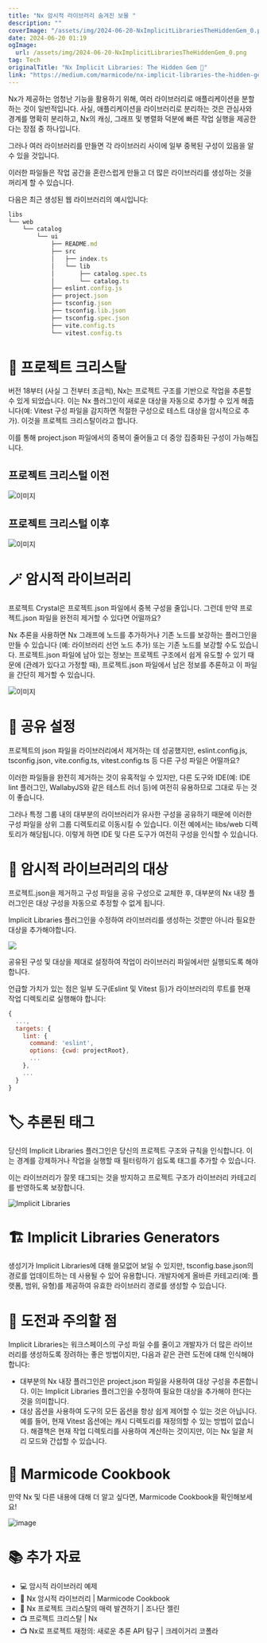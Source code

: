 ```yaml
---
title: "Nx 암시적 라이브러리 숨겨진 보물 "
description: ""
coverImage: "/assets/img/2024-06-20-NxImplicitLibrariesTheHiddenGem_0.png"
date: 2024-06-20 01:19
ogImage: 
  url: /assets/img/2024-06-20-NxImplicitLibrariesTheHiddenGem_0.png
tag: Tech
originalTitle: "Nx Implicit Libraries: The Hidden Gem 💎"
link: "https://medium.com/marmicode/nx-implicit-libraries-the-hidden-gem-d965d5118ecd"
---
```



Nx가 제공하는 엄청난 기능을 활용하기 위해, 여러 라이브러리로 애플리케이션을 분할하는 것이 일반적입니다. 사실, 애플리케이션을 라이브러리로 분리하는 것은 관심사와 경계를 명확히 분리하고, Nx의 캐싱, 그래프 및 병렬화 덕분에 빠른 작업 실행을 제공한다는 장점 중 하나입니다.

그러나 여러 라이브러리를 만들면 각 라이브러리 사이에 일부 중복된 구성이 있음을 알 수 있을 것입니다.

이러한 파일들은 작업 공간을 혼란스럽게 만들고 더 많은 라이브러리를 생성하는 것을 꺼리게 할 수 있습니다.

다음은 최근 생성된 웹 라이브러리의 예시입니다:

<div class="content-ad"></div>

```js
libs
└── web
    └── catalog
        └── ui
            ├── README.md
            ├── src
            │   ├── index.ts
            │   └── lib
            │       ├── catalog.spec.ts
            │       └── catalog.ts
            ├── eslint.config.js
            ├── project.json
            ├── tsconfig.json
            ├── tsconfig.lib.json
            ├── tsconfig.spec.json
            ├── vite.config.ts
            └── vitest.config.ts
```

# 💎 프로젝트 크리스탈

버전 18부터 (사실 그 전부터 조금씩), Nx는 프로젝트 구조를 기반으로 작업을 추론할 수 있게 되었습니다. 이는 Nx 플러그인이 새로운 대상을 자동으로 추가할 수 있게 해줍니다(예: Vitest 구성 파일을 감지하면 적절한 구성으로 테스트 대상을 암시적으로 추가). 이것을 프로젝트 크리스탈이라고 합니다.

이를 통해 project.json 파일에서의 중복이 줄어들고 더 중앙 집중화된 구성이 가능해집니다.

<div class="content-ad"></div>

## 프로젝트 크리스털 이전

![이미지](/assets/img/2024-06-20-NxImplicitLibrariesTheHiddenGem_0.png)

## 프로젝트 크리스털 이후

![이미지](/assets/img/2024-06-20-NxImplicitLibrariesTheHiddenGem_1.png)

<div class="content-ad"></div>

# 🪄 암시적 라이브러리

프로젝트 Crystal은 프로젝트.json 파일에서 중복 구성을 줄입니다. 그런데 만약 프로젝트.json 파일을 완전히 제거할 수 있다면 어떨까요?

Nx 추론을 사용하면 Nx 그래프에 노드를 추가하거나 기존 노드를 보강하는 플러그인을 만들 수 있습니다 (예: 라이브러리 선언 노드 추가) 또는 기존 노드를 보강할 수도 있습니다. 프로젝트.json 파일에 남아 있는 정보는 프로젝트 구조에서 쉽게 유도할 수 있기 때문에 (관례가 있다고 가정할 때), 프로젝트.json 파일에서 남은 정보를 추론하고 이 파일을 간단히 제거할 수 있습니다.

![이미지](/assets/img/2024-06-20-NxImplicitLibrariesTheHiddenGem_2.png)

<div class="content-ad"></div>

# 📂 공유 설정

프로젝트의 json 파일을 라이브러리에서 제거하는 데 성공했지만, eslint.config.js, tsconfig.json, vite.config.ts, vitest.config.ts 등 다른 구성 파일은 어떨까요?

이러한 파일들을 완전히 제거하는 것이 유혹적일 수 있지만, 다른 도구와 IDE(예: IDE lint 플러그인, WallabyJS와 같은 테스트 러너 등)에 여전히 유용하므로 그대로 두는 것이 좋습니다.

그러나 특정 그룹 내의 대부분의 라이브러리가 유사한 구성을 공유하기 때문에 이러한 구성 파일을 상위 그룹 디렉토리로 이동시킬 수 있습니다. 이전 예에서는 libs/web 디렉토리가 해당됩니다. 이렇게 하면 IDE 및 다른 도구가 여전히 구성을 인식할 수 있습니다.

<div class="content-ad"></div>

# 🎯 암시적 라이브러리의 대상

프로젝트.json을 제거하고 구성 파일을 공유 구성으로 교체한 후, 대부분의 Nx 내장 플러그인은 대상 구성을 자동으로 추정할 수 없게 됩니다.

Implicit Libraries 플러그인을 수정하여 라이브러리를 생성하는 것뿐만 아니라 필요한 대상을 추가해야합니다.

<img src="/assets/img/2024-06-20-NxImplicitLibrariesTheHiddenGem_3.png" />

<div class="content-ad"></div>

공유된 구성 및 대상을 제대로 설정하여 작업이 라이브러리 파일에서만 실행되도록 해야 합니다.

언급할 가치가 있는 점은 일부 도구(Eslint 및 Vitest 등)가 라이브러리의 루트를 현재 작업 디렉토리로 실행해야 합니다:

```js
{
  ...,
  targets: {
    lint: {
      command: 'eslint',
      options: {cwd: projectRoot},
      ...
    },
    ...
  }
}
```

# 🏷️ 추론된 태그

<div class="content-ad"></div>

당신의 Implicit Libraries 플러그인은 당신의 프로젝트 구조와 규칙을 인식합니다. 이는 경계를 강제하거나 작업을 실행할 때 필터링하기 쉽도록 태그를 추가할 수 있습니다.

이는 라이브러리가 잘못 태그되는 것을 방지하고 프로젝트 구조가 라이브러리 카테고리를 반영하도록 보장합니다.

![Implicit Libraries](/assets/img/2024-06-20-NxImplicitLibrariesTheHiddenGem_4.png)

# 🏗️ Implicit Libraries Generators

<div class="content-ad"></div>

생성기가 Implicit Libraries에 대해 쓸모없어 보일 수 있지만, tsconfig.base.json의 경로를 업데이트하는 데 사용될 수 있어 유용합니다. 개발자에게 올바른 카테고리(예: 플랫폼, 범위, 유형)를 제공하여 유효한 라이브러리 경로를 생성할 수 있습니다.

# 🧩 도전과 주의할 점

Implicit Libraries는 워크스페이스의 구성 파일 수를 줄이고 개발자가 더 많은 라이브러리를 생성하도록 장려하는 좋은 방법이지만, 다음과 같은 관련 도전에 대해 인식해야 합니다:

- 대부분의 Nx 내장 플러그인은 project.json 파일을 사용하여 대상 구성을 추론합니다. 이는 Implicit Libraries 플러그인을 수정하여 필요한 대상을 추가해야 한다는 것을 의미합니다.
- 대상 옵션을 사용하여 도구의 모든 옵션을 항상 쉽게 제어할 수 있는 것은 아닙니다. 예를 들어, 현재 Vitest 옵션에는 캐시 디렉토리를 재정의할 수 있는 방법이 없습니다. 해결책은 현재 작업 디렉토리를 사용하여 계산하는 것이지만, 이는 Nx 일괄 처리 모드와 간섭할 수 있습니다.

<div class="content-ad"></div>

# 📖 Marmicode Cookbook

만약 Nx 및 다른 내용에 대해 더 알고 싶다면, Marmicode Cookbook을 확인해보세요!

![image](/assets/img/2024-06-20-NxImplicitLibrariesTheHiddenGem_5.png)

# 📚 추가 자료

<div class="content-ad"></div>

- 💻 암시적 라이브러리 예제
- 📝 Nx 암시적 라이브러리 | Marmicode Cookbook
- 📝 Nx 프로젝트 크리스탈의 매력 발견하기 | 조나단 젤린
- 📺 프로젝트 크리스탈 | Nx
- 📺 Nx로 프로젝트 재정의: 새로운 추론 API 탐구 | 크레이거리 코폴라